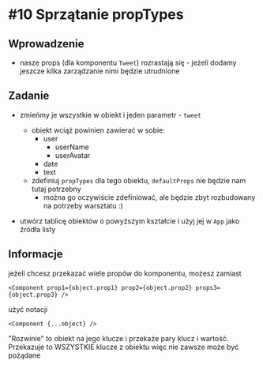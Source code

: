 # #10 Sprzątanie propTypes

## Wprowadzenie

- nasze props (dla komponentu `Tweet`) rozrastają się - jeżeli dodamy jeszcze kilka zarządzanie nimi będzie utrudnione

## Zadanie

- zmieńmy je wszystkie w obiekt i jeden parametr - `tweet`
  - obiekt wciąż powinien zawierać w sobie:
    - user
      - userName
      - userAvatar
    - date
    - text
  - zdefiniuj `propTypes` dla tego obiektu, `defaultProps` nie będzie nam tutaj potrzebny
    - można go oczywiście zdefiniować, ale będzie zbyt rozbudowany na potrzeby warsztatu :)

- utwórz tablicę obiektów o powyższym kształcie i użyj jej w `App` jako źródła listy

## Informacje

jeżeli chcesz przekazać wiele propów do komponentu, możesz zamiast

```
<Component prop1={object.prop1} prop2={object.prop2} props3={object.prop3} />
```

użyć notacji

```
<Component {...object} />
```
"Rozwinie" to obiekt na jego klucze i przekaże pary klucz i wartość. Przekazuje to WSZYSTKIE klucze z obiektu więc nie zawsze może być pożądane